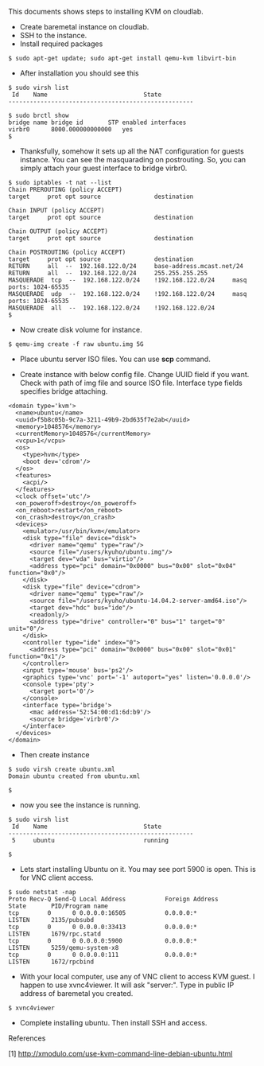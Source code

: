 This documents shows steps to installing KVM on cloudlab.

* Create baremetal instance on cloudlab. 
* SSH to the instance.
* Install required packages
```
$ sudo apt-get update; sudo apt-get install qemu-kvm libvirt-bin
```

* After installation you should see this 
```
$ sudo virsh list
 Id    Name                           State
----------------------------------------------------

$ sudo brctl show
bridge name	bridge id		STP enabled	interfaces
virbr0		8000.000000000000	yes		
$
```
* Thanksfully, somehow it sets up all the NAT configuration for guests instance. You can see the masquarading on postrouting. So, you can simply attach your guest interface to bridge virbr0. 
```
$ sudo iptables -t nat --list
Chain PREROUTING (policy ACCEPT)
target     prot opt source               destination         

Chain INPUT (policy ACCEPT)
target     prot opt source               destination         

Chain OUTPUT (policy ACCEPT)
target     prot opt source               destination         

Chain POSTROUTING (policy ACCEPT)
target     prot opt source               destination         
RETURN     all  --  192.168.122.0/24     base-address.mcast.net/24 
RETURN     all  --  192.168.122.0/24     255.255.255.255     
MASQUERADE  tcp  --  192.168.122.0/24    !192.168.122.0/24     masq ports: 1024-65535
MASQUERADE  udp  --  192.168.122.0/24    !192.168.122.0/24     masq ports: 1024-65535
MASQUERADE  all  --  192.168.122.0/24    !192.168.122.0/24    
$ 
```
* Now create disk volume for instance. 
```
$ qemu-img create -f raw ubuntu.img 5G
```
* Place ubuntu server ISO files. You can use **scp** command. 

* Create instance with below config file. 
Change UUID field if you want. Check with path of img file and source ISO file. Interface type fields specifies bridge attaching. 

```
<domain type='kvm'>
  <name>ubuntu</name>
  <uuid>f5b8c05b-9c7a-3211-49b9-2bd635f7e2ab</uuid>
  <memory>1048576</memory>
  <currentMemory>1048576</currentMemory>
  <vcpu>1</vcpu>
  <os>
    <type>hvm</type>
    <boot dev='cdrom'/>
  </os>
  <features>
    <acpi/>
  </features>
  <clock offset='utc'/>
  <on_poweroff>destroy</on_poweroff>
  <on_reboot>restart</on_reboot>
  <on_crash>destroy</on_crash>
  <devices>
    <emulator>/usr/bin/kvm</emulator>
    <disk type="file" device="disk">
      <driver name="qemu" type="raw"/>
      <source file="/users/kyuho/ubuntu.img"/>
      <target dev="vda" bus="virtio"/>
      <address type="pci" domain="0x0000" bus="0x00" slot="0x04" function="0x0"/>
    </disk>
    <disk type="file" device="cdrom">
      <driver name="qemu" type="raw"/>
      <source file="/users/kyuho/ubuntu-14.04.2-server-amd64.iso"/>
      <target dev="hdc" bus="ide"/>
      <readonly/>
      <address type="drive" controller="0" bus="1" target="0" unit="0"/>
    </disk>
    <controller type="ide" index="0">
      <address type="pci" domain="0x0000" bus="0x00" slot="0x01" function="0x1"/>
    </controller>
    <input type='mouse' bus='ps2'/>
    <graphics type='vnc' port='-1' autoport="yes" listen='0.0.0.0'/>
    <console type='pty'>
      <target port='0'/>
    </console>
    <interface type='bridge'>
      <mac address='52:54:00:d1:6d:b9'/>
      <source bridge='virbr0'/>
    </interface>
  </devices>
</domain>

```
* Then create instance
```
$ sudo virsh create ubuntu.xml
Domain ubuntu created from ubuntu.xml

$ 
```
* now you see the instance is running.
```
$ sudo virsh list
 Id    Name                           State
----------------------------------------------------
 5     ubuntu                         running

$ 
```

* Lets start installing Ubuntu on it. You may see port 5900 is open. This is for VNC client access. 
```
$ sudo netstat -nap
Proto Recv-Q Send-Q Local Address           Foreign Address         State       PID/Program name
tcp        0      0 0.0.0.0:16505           0.0.0.0:*               LISTEN      2135/pubsubd    
tcp        0      0 0.0.0.0:33413           0.0.0.0:*               LISTEN      1679/rpc.statd  
tcp        0      0 0.0.0.0:5900            0.0.0.0:*               LISTEN      5259/qemu-system-x8
tcp        0      0 0.0.0.0:111             0.0.0.0:*               LISTEN      1672/rpcbind
```

* With your local computer, use any of VNC client to access KVM guest. I happen to use xvnc4viewer. It will ask "server:". Type in public IP address of baremetal you created. 
```
$ xvnc4viewer
```

* Complete installing ubuntu. Then install SSH and access. 


References

[1] http://xmodulo.com/use-kvm-command-line-debian-ubuntu.html
